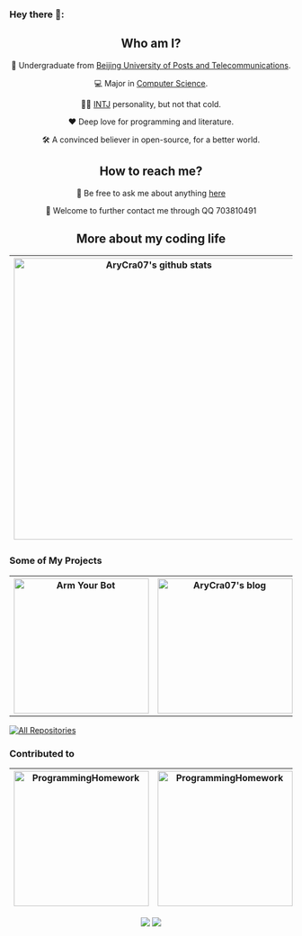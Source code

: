 ### Hey there 👋:
<h2 align=center>Who am I?</h2>
<p align=center>
🏫 Undergraduate from <a href="https://www.bupt.edu.cn/">Beijing University of Posts and Telecommunications</a>.
</p>
<p align=center>
💻 Major in <a href="https://scs.bupt.edu.cn/">Computer Science</a>.
</p>
<p align=center>
 👨‍🔬 <a href="https://www.16personalities.com/intj-personality">INTJ</a> personality, but not that cold.
</p>
<p align=center>
❤️ Deep love for programming and literature.
</p>
<p align=center>
🛠️ A convinced believer in open-source, for a better world.
 </p>

<h2 align=center>How to reach me?</h2>
<p align=center>
 💬 Be free to ask me about anything <a href="https://github.com/AryCra07/AryCra07/issues">here</a>
</p>
<p align=center>
👬 Welcome to further contact me through QQ 703810491
</p>

<h2 align=center>More about my coding life</h2>

|<img width=500px align="center" src="https://github-readme-stats.vercel.app/api?username=AryCra07&show_icons=true&include_all_commits=true&theme=tokyonight&bg_color=white&hide_border=true" alt="AryCra07's github stats" /> |<img width=500px align="center" src="https://github-readme-stats.vercel.app/api/top-langs/?username=AryCra07&layout=compact&theme=tokyonight&hide_border=true&bg_color=white" />|
| ------------- | ------------- |


 <h3> Some of My Projects </h3>
<table>
<th>
<a href="https://github.com/AryCra07/AryCra07.github.io">
    <img width="240" src="https://denvercoder1-github-readme-stats.vercel.app/api/pin/?username=AryCra07&repo=ArmYourBot&theme=tokyonight&bg_color=fff&hide_border=true" alt="Arm Your Bot"></a>
</th>
 <th>
<a href="https://github.com/AryCra07/AryCra07.github.io">
    <img width="240" src="https://denvercoder1-github-readme-stats.vercel.app/api/pin/?username=AryCra07&repo=AryCra07.github.io&theme=tokyonight&bg_color=fff&hide_border=true" alt="AryCra07's blog"></a>
</th>
 <th>
<a href="https://github.com/AryCra07/ATMSystemByJava">
    <img width="240" src="https://denvercoder1-github-readme-stats.vercel.app/api/pin/?username=AryCra07&repo=ATMSystemByJava&theme=tokyonight&bg_color=fff&hide_border=true" alt="ATMSystemByJava"></a>
</th>
 </table>
 
<p align="left">
  <a href="https://github.com/AryCra07?tab=repositories"><img alt="All Repositories" title="All Repositories" src="https://img.shields.io/badge/-More%20Repos-2962FF?style=for-the-badge&logo=koding&logoColor=white"/></a>
</p>


 <h3> Contributed to </h3>

<table>
 <thead>
  <th>
<a href="https://github.com/FA555/ProgrammingHomework">
    <img width="240" src="https://denvercoder1-github-readme-stats.vercel.app/api/pin/?username=FA555&repo=ProgrammingHomework&theme=tokyonight&bg_color=fff&hide_border=true" alt="ProgrammingHomework"></a>
  </th>
  <th>
   <a href="https://github.com/brupst/awesome-bupt-scs">
    <img width="240" src="https://denvercoder1-github-readme-stats.vercel.app/api/pin/?username=brupst&repo=awesome-bupt-scs&theme=tokyonight&bg_color=fff&hide_border=true" alt="ProgrammingHomework">
   </a>
  </th>
 </thead>
</table>

<!-- <p align=center>
<code><img height="20" src="https://raw.githubusercontent.com/github/explore/80688e429a7d4ef2fca1e82350fe8e3517d3494d/topics/c/c.png"></code>
<code><img height="20" src="https://raw.githubusercontent.com/github/explore/80688e429a7d4ef2fca1e82350fe8e3517d3494d/topics/cpp/cpp.png"></code>
<code><img height="20" src="https://raw.githubusercontent.com/github/explore/5c058a388828bb5fde0bcafd4bc867b5bb3f26f3/topics/java/java.png"></code>
<code><img height="20" src="https://raw.githubusercontent.com/github/explore/5c058a388828bb5fde0bcafd4bc867b5bb3f26f3/topics/vue/vue.png"></code>
<code><img height="20" src="https://github.com/AryCra07/AryCra07/blob/main/img/CLion.jpg"></code>  
<code><img height="20" src="https://github.com/AryCra07/AryCra07/blob/main/img/IntelliJ.jpg"></code>
<code><img height="20" src="https://github.com/AryCra07/AryCra07/blob/main/img/VSC.png"></code>
</p> -->

<p align="center">
    <img src="https://badges.pufler.dev/repos/AryCra07?style=flat-square&color=blue&logo=github">
    <img src="https://badges.pufler.dev/commits/monthly/AryCra07?style=flat-square&color=blue&logo=github">
</p>

<!-- <img src="https://badges.pufler.dev/visits/AryCra07/AryCra07?style=flat-square&color=blue&logo=github"> -->
<!-- <img src="https://badges.pufler.dev/years/AryCra07?style=flat-square&color=blue&logo=github"> -->
<!-- [![Top Langs](https://github-readme-stats.vercel.app/api/top-langs/?username=AryCra07&layout=compact)](https://github.com/anuraghazra/github-readme-stats) -->
<!-- <img src="https://img.shields.io/badge/python-2.9-orange"> -->
<!-- ![AryCra_07's Github Stats](https://github-readme-stats.vercel.app/api?username=AryCra07&theme=swift&show_icons=true) -->
<!-- &bg_color=161320&text_color=D9E0EE&icon_color=DDB6F2&title_color=96CDFB -->
